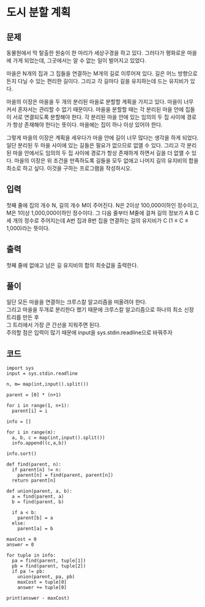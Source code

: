 # 도시 분할 계획

## 문제
동물원에서 막 탈출한 원숭이 한 마리가 세상구경을 하고 있다. 그러다가 평화로운 마을에 가게 되었는데, 그곳에서는 알 수 없는 일이 벌어지고 있었다.

마을은 N개의 집과 그 집들을 연결하는 M개의 길로 이루어져 있다. 길은 어느 방향으로든지 다닐 수 있는 편리한 길이다. 그리고 각 길마다 길을 유지하는데 드는 유지비가 있다.

마을의 이장은 마을을 두 개의 분리된 마을로 분할할 계획을 가지고 있다. 마을이 너무 커서 혼자서는 관리할 수 없기 때문이다. 마을을 분할할 때는 각 분리된 마을 안에 집들이 서로 연결되도록 분할해야 한다. 각 분리된 마을 안에 있는 임의의 두 집 사이에 경로가 항상 존재해야 한다는 뜻이다. 마을에는 집이 하나 이상 있어야 한다.

그렇게 마을의 이장은 계획을 세우다가 마을 안에 길이 너무 많다는 생각을 하게 되었다. 일단 분리된 두 마을 사이에 있는 길들은 필요가 없으므로 없앨 수 있다. 그리고 각 분리된 마을 안에서도 임의의 두 집 사이에 경로가 항상 존재하게 하면서 길을 더 없앨 수 있다. 마을의 이장은 위 조건을 만족하도록 길들을 모두 없애고 나머지 길의 유지비의 합을 최소로 하고 싶다. 이것을 구하는 프로그램을 작성하시오.

## 입력
첫째 줄에 집의 개수 N, 길의 개수 M이 주어진다. N은 2이상 100,000이하인 정수이고, M은 1이상 1,000,000이하인 정수이다. 그 다음 줄부터 M줄에 걸쳐 길의 정보가 A B C 세 개의 정수로 주어지는데 A번 집과 B번 집을 연결하는 길의 유지비가 C (1 ≤ C ≤ 1,000)라는 뜻이다.

## 출력
첫째 줄에 없애고 남은 길 유지비의 합의 최솟값을 출력한다.

## 풀이
일단 모든 마을을 연결하는 크루스칼 알고리즘을 떠올려야 한다.  
그리고 마을을 두개로 분리한다 했기 때문에 크루스칼 알고리즘으로 하나의 최소 신장 트리를 만든 후  
그 트리에서 가장 큰 간선을 지워주면 된다.  
주의할 점은 입력이 많기 때문에 input을 sys.stdin.readline으로 바꿔주자  

## 코드
```
import sys
input = sys.stdin.readline

n, m= map(int,input().split())

parent = [0] * (n+1)

for i in range(1, n+1):
  parent[i] = i

info = []

for i in range(m):
  a, b, c = map(int,input().split())
  info.append((c,a,b))

info.sort()

def find(parent, n):
  if parent[n] != n:
    parent[n] = find(parent, parent[n])
  return parent[n]

def union(parent, a, b):
  a = find(parent, a)
  b = find(parent, b)

  if a < b:
    parent[b] = a
  else:
    parent[a] = b

maxCost = 0
answer = 0

for tuple in info:
  pa = find(parent, tuple[1])
  pb = find(parent, tuple[2])
  if pa != pb:
    union(parent, pa, pb)
    maxCost = tuple[0]
    answer += tuple[0]

print(answer - maxCost)
```

